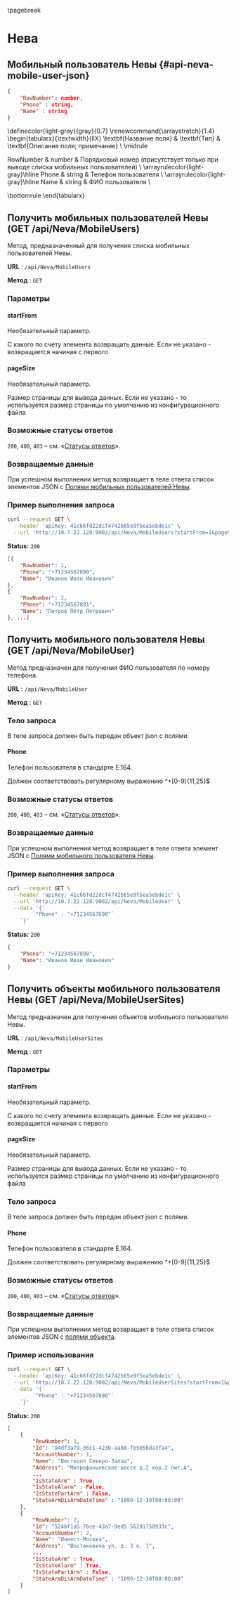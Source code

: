 \pagebreak

# Нева

## Мобильный пользователь Невы {#api-neva-mobile-user-json}

```json
{
    "RowNumber": number,
    "Phone" : string,
    "Name" : string
}

```
\definecolor{light-gray}{gray}{0.7}
\renewcommand{\arraystretch}{1.4}
\begin{tabularx}{\textwidth}{llX}
\textbf{Название поля} & \textbf{Тип} & \textbf{Описание поля; примечание} \\ \midrule

RowNumber & number & Порядковый номер (присутствует только при выводе списка мобильных пользователей) \\ \arrayrulecolor{light-gray}\hline
Phone & string & Телефон пользователя \\ \arrayrulecolor{light-gray}\hline
Name & string & ФИО пользователя \\

\bottomrule
\end{tabularx}

## Получить мобильных пользователей Невы (GET /api/Neva/MobileUsers)

Метод, предназначенный для получения списка мобильных пользователей Невы.

**URL** : `/api/Neva/MobileUsers`

**Метод** : `GET`

### Параметры

#### startFrom

Необязательный параметр.

С какого по счету элемента возвращать данные. Если не указано - возвращается начиная с первого

#### pageSize

Необязательный параметр.

Размер страницы для вывода данных. Если не указано - то используется размер страницы по умолчанию из конфигурационного файла

### Возможные статусы ответов

`200`, `400`, `403` – cм. «[Статусы ответов](#api-status-codes)».

### Возвращаемые данные

При успешном выполнении метод возвращает в теле ответа список элементов JSON с [Полями мобильных пользователей Невы](#api-neva-mobile-user-json).

### Пример выполнения запроса

```bash
curl --request GET \
  --header 'apiKey: 41c66fd22dcf4742b65e9f5ea5ebde1c' \
  --url 'http://10.7.22.128:9002/api/Neva/MobileUsers?startFrom=1&pageSize=10'
```

**Status:** `200`

```json
[{
    "RowNumber": 1,
    "Phone": "+71234567890",
    "Name": "Иванов Иван Иванович"
},
{
    "RowNumber": 2,
    "Phone": "+71234567891",
    "Name": "Петров Пётр Петрович"
}, ...]
```

## Получить мобильного пользователя Невы (GET /api/Neva/MobileUser)

Метод предназначен для получения ФИО пользователя по номеру телефона.

**URL** : `/api/Neva/MobileUser`

**Метод** : `GET`

### Тело запроса

В теле запроса должен быть передан объект json с полями.

#### Phone

Телефон пользователя в стандарте E.164.

Должен соответствовать регулярному выражению ^\+[0-9]{11,25}$

### Возможные статусы ответов

`200`, `400`, `403` – cм. «[Статусы ответов](#api-status-codes)».

### Возвращаемые данные

При успешном выполнении метод возвращает в теле ответа элемент JSON с [Полями мобильного пользователя Невы](#api-neva-mobile-user-json).

### Пример выполнения запроса

```bash
curl --request GET \
  --header 'apiKey: 41c66fd22dcf4742b65e9f5ea5ebde1c' \
  --url 'http://10.7.22.128:9002/api/Neva/MobileUser' \
  --data '{`
        `"Phone" : "+71234567890"`
    `}'
```

**Status:** `200`

```json
{
	"Phone": "+71234567890",
	"Name": "Иванов Иван Иванович"
}
```

## Получить объекты мобильного пользователя Невы (GET /api/Neva/MobileUserSites)

Метод предназначен для получения объектов мобильного пользователя Невы.

**URL** : `/api/Neva/MobileUserSites`

**Метод** : `GET`

### Параметры

#### startFrom

Необязательный параметр.

С какого по счету элемента возвращать данные. Если не указано - возвращается начиная с первого

#### pageSize

Необязательный параметр.

Размер страницы для вывода данных. Если не указано - то используется размер страницы по умолчанию из конфигурационного файла

### Тело запроса

В теле запроса должен быть передан объект json с полями.

#### Phone

Телефон пользователя в стандарте E.164.

Должен соответствовать регулярному выражению ^\+[0-9]{11,25}$

### Возможные статусы ответов

`200`, `400`, `403` – cм. «[Статусы ответов](#api-status-codes)».

### Возвращаемые данные

При успешном выполнении метод возвращает в теле ответа список элементов JSON с [полями объекта](#api-site-json).

### Пример использования

```bash
curl --request GET \
  --header 'apiKey: 41c66fd22dcf4742b65e9f5ea5ebde1c' \
  --url 'http://10.7.22.128:9002/api/Neva/MobileUserSites?startFrom=1&pageSize=10' \
  --data '{`
        `"Phone" : "+71234567890"`
    `}'
```

**Status:** `200`

```json
[
    {
        "RowNumber": 1,
        "Id": "94df3af9-36c1-423b-aa88-fb505bda3fa4",
        "AccountNumber": 1,
        "Name": "Вестколл Северо-Запад",
        "Address": "Митрофаньевское шоссе д.2 кор.2 лит.А",
        ...
        "IsStateArm" : True,
        "IsStateAlarm" : False,
        "IsStatePartArm" : False,
        "StateArmDisArmDateTime" : "1899-12-30T00:00:00"
    },
    {
        "RowNumber": 2,
        "Id": "524bf1a5-76ce-43a7-9ed5-56291750933c",
        "AccountNumber": 2,
        "Name": "Инвест-Москва",
        "Address": "Шостаковича ул. д. 3 к. 1",
        ...
        "IsStateArm" : True,
        "IsStateAlarm" : True,
        "IsStatePartArm" : False,
        "StateArmDisArmDateTime" : "1899-12-30T00:00:00"
    }
]
```